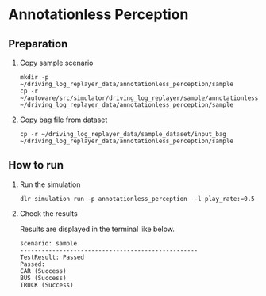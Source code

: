 # Annotationless Perception

## Preparation

1. Copy sample scenario

   ```shell
   mkdir -p ~/driving_log_replayer_data/annotationless_perception/sample
   cp -r ~/autoware/src/simulator/driving_log_replayer/sample/annotationless_perception/scenario.yaml ~/driving_log_replayer_data/annotationless_perception/sample
   ```

2. Copy bag file from dataset

   ```shell
   cp -r ~/driving_log_replayer_data/sample_dataset/input_bag ~/driving_log_replayer_data/annotationless_perception/sample
   ```

## How to run

1. Run the simulation

   ```shell
   dlr simulation run -p annotationless_perception  -l play_rate:=0.5
   ```

2. Check the results

   Results are displayed in the terminal like below.

   ```shell
   scenario: sample
   --------------------------------------------------
   TestResult: Passed
   Passed:
   CAR (Success)
   BUS (Success)
   TRUCK (Success)
   ```
